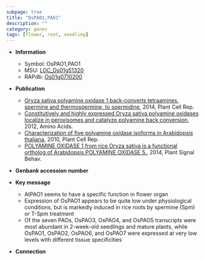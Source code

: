 ```yaml
---
subpage: true
title: "OsPAO1,PAO1"
description: ""
category: genes
tags: [flower, root, seedling]
---
```


* **Information**  
    + Symbol: OsPAO1,PAO1  
    + MSU: [LOC_Os01g51320](http://rice.plantbiology.msu.edu/cgi-bin/ORF_infopage.cgi?orf=LOC_Os01g51320)  
    + RAPdb: [Os01g0710200](http://rapdb.dna.affrc.go.jp/viewer/gbrowse_details/irgsp1?name=Os01g0710200)  

* **Publication**  
    + [Oryza sativa polyamine oxidase 1 back-converts tetraamines, spermine and thermospermine, to spermidine](http://www.ncbi.nlm.nih.gov/pubmed?term=Oryza+sativa+polyamine+oxidase+1+back-converts+tetraamines,+spermine+and+thermospermine,+to+spermidine%5BTitle%5D), 2014, Plant Cell Rep.
    + [Constitutively and highly expressed Oryza sativa polyamine oxidases localize in peroxisomes and catalyze polyamine back conversion](http://www.ncbi.nlm.nih.gov/pubmed?term=Constitutively+and+highly+expressed+Oryza+sativa+polyamine+oxidases+localize+in+peroxisomes+and+catalyze+polyamine+back+conversion%5BTitle%5D), 2012, Amino Acids.
    + [Characterization of five polyamine oxidase isoforms in Arabidopsis thaliana](http://www.ncbi.nlm.nih.gov/pubmed?term=Characterization+of+five+polyamine+oxidase+isoforms+in+Arabidopsis+thaliana%5BTitle%5D), 2010, Plant Cell Rep.
    + [POLYAMINE OXIDASE 1 from rice Oryza sativa is a functional ortholog of Arabidopsis POLYAMINE OXIDASE 5.](http://www.ncbi.nlm.nih.gov/pubmed?term=POLYAMINE+OXIDASE+1+from+rice+Oryza+sativa+is+a+functional+ortholog+of+Arabidopsis+POLYAMINE+OXIDASE+5.%5BTitle%5D), 2014, Plant Signal Behav.

* **Genbank accession number**  

* **Key message**  
    + AtPAO1 seems to have a specific function in flower organ
    + Expression of OsPAO1 appears to be quite low under physiological conditions, but is markedly induced in rice roots by spermine (Spm) or T-Spm treatment
    + Of the seven PAOs, OsPAO3, OsPAO4, and OsPAO5 transcripts were most abundant in 2-week-old seedlings and mature plants, while OsPAO1, OsPAO2, OsPAO6, and OsPAO7 were expressed at very low levels with different tissue specificities

* **Connection**  



